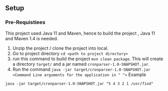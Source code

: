 ## Setup 

### Pre-Requistiees
This project used Java 11 and Maven, hence to build the project , Java 11 and Maven 1.4 is needed.

1. Unzip the project / clone the project into local.
2. Go to project directory `cd <path to project directory>`
3. run this command to build the project `mvn clean package`. This will create a directory `target/` and a jar named `cronparser-1.0-SNAPSHOT.jar`.
4. Run the command `java -jar target/cronparser-1.0-SNAPSHOT.jar <Command Line arguments for the application in " ">`
Example 

```
java -jar target/cronparser-1.0-SNAPSHOT.jar "5 4 3 2 1 /usr/find"
```
